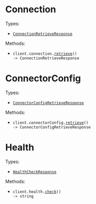 # Connection

Types:

- <code><a href="./src/resources/connection.ts">ConnectionRetrieveResponse</a></code>

Methods:

- <code title="get /connection">client.connection.<a href="./src/resources/connection.ts">retrieve</a>() -> ConnectionRetrieveResponse</code>

# ConnectorConfig

Types:

- <code><a href="./src/resources/connector-config.ts">ConnectorConfigRetrieveResponse</a></code>

Methods:

- <code title="get /connector-config">client.connectorConfig.<a href="./src/resources/connector-config.ts">retrieve</a>() -> ConnectorConfigRetrieveResponse</code>

# Health

Types:

- <code><a href="./src/resources/health.ts">HealthCheckResponse</a></code>

Methods:

- <code title="get /health">client.health.<a href="./src/resources/health.ts">check</a>() -> string</code>
